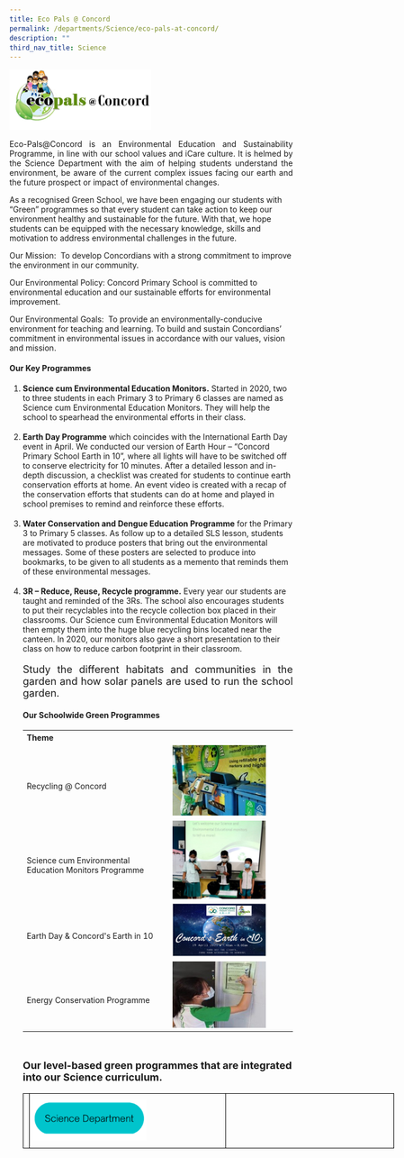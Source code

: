 ```yaml
---
title: Eco Pals @ Concord
permalink: /departments/Science/eco-pals-at-concord/
description: ""
third_nav_title: Science
---
```

<img src="/images/ecopals.png" 
     style="width:50%">
		 
<p style="text-align:justify">Eco-Pals@Concord is an Environmental Education and Sustainability Programme, in line with our school values and iCare culture. It is helmed by the Science Department with the aim of helping students understand the environment, be aware of the current complex issues facing our earth and the future prospect or impact of environmental changes.</p>  

As a recognised Green School, we have been engaging our students with “Green” programmes so that every student can take action to keep our environment healthy and sustainable for the future. With that, we hope students can be equipped with the necessary knowledge, skills and motivation to address environmental challenges in the future.

Our Mission:  To develop Concordians with a strong commitment to improve the environment in our community.

Our Environmental Policy: Concord Primary School is committed to environmental education and our sustainable efforts for environmental improvement.

Our Environmental Goals:  To provide an environmentally-conducive environment for teaching and learning. To build and sustain Concordians’ commitment in environmental issues in accordance with our values, vision and mission.

<h4><b>Our Key Programmes</b></h4>
<ol>
<p style="text-align:justify; font-size: 18px"><li><b>Science cum Environmental Education Monitors.</b> Started in 2020, two to three students in each Primary 3 to Primary 6 classes are named as Science cum Environmental Education Monitors. They will help the school to spearhead the environmental efforts in their class.
<p style="text-align:justify; font-size: 18px"><li><b>Earth Day Programme</b> which coincides with the International Earth Day event in April. We conducted our version of Earth Hour – “Concord Primary School Earth in 10”, where all lights will have to be switched off to conserve electricity for 10 minutes. After a detailed lesson and in-depth discussion, a checklist was created for students to continue earth conservation efforts at home. An event video is created with a recap of the conservation efforts that students can do at home and played in school premises to remind and reinforce these efforts.
<p style="text-align:justify; font-size: 18px"><li><b>Water Conservation and Dengue Education Programme</b> for the Primary 3 to Primary 5 classes. As follow up to a detailed SLS lesson, students are motivated to produce posters that bring out the environmental messages. Some of these posters are selected to produce into bookmarks, to be given to all students as a memento that reminds them of these environmental messages.
<p style="text-align:justify; font-size: 18px"><li><b>3R – Reduce, Reuse, Recycle programme.</b> Every year our students are taught and reminded of the 3Rs. The school also encourages students to put their recyclables into the recycle collection box placed in their classrooms. Our Science cum Environmental Education Monitors will then empty them into the huge blue recycling bins located near the canteen. In 2020, our monitors also gave a short presentation to their class on how to reduce carbon footprint in their classroom.


<p style="text-align:justify; font-size: 18px">Study the different habitats and communities in the garden and how solar panels are used to run the school garden.

<style>
table {
  border-collapse: collapse;
  width: 100%;
}
</style>

<h4><b>Our Schoolwide Green Programmes</b></h4>

<table>
  <tr>
    <th>Theme</th>
    <th></th>
  </tr>
  <tr>
    <td><br>Recycling @ Concord</td>
    <td><img style="width:80%" src="/images/Recycling at Concord.jpg"></td>
  </tr>

  <tr>
    <td ><br>Science cum Environmental Education Monitors Programme</td>
		<td><img style="width:80%" src="/images/monitors.png"></td>   
  </tr>

  <tr>
    <td><br>Earth Day & Concord's Earth in 10</td>
    <td><img style="width:80%" src="/images/Earth Day.png"></td>
  </tr>

  <tr>
    <td><br>Energy Conservation Programme</td>
    <td><img style="width:80%" src="/images/Energy Conservation.jpg"></td>
</tr>
</table>

<br>
<p style="font-size:18px"><b>Our level-based green programmes that are integrated into our Science curriculum.</b></style>	

<style>
.tg  {border-collapse:collapse;border-spacing:0;margin:0px auto;}
.tg td{border-color:black;border-style:solid;border-width:1px;font-family:Arial, sans-serif;font-size:14px;
  overflow:hidden;padding:10px 5px;word-break:normal;}
.tg th{border-color:black;border-style:solid;border-width:1px;font-family:Arial, sans-serif;font-size:14px;
  font-weight:normal;overflow:hidden;padding:10px 5px;word-break:normal;}
.tg .tg-0lax{text-align:left;vertical-align:top}
.tg .tg-nrix{text-align:center;vertical-align:middle}
</style>

<table style="undefined;table-layout: fixed; width: 660px" class="tg">
<colgroup>
<col style="width:110x">
<col style="width: 350px">
<col style="width: 300px">
</colgroup>
<tbody>
 <tr>
    <td class="tg-0lax"></td>
		<td class="tg-0lax"><a href="/departments/Science/"><img style="width:60%" src="/images/Science Department button.png"></a></td>
	 <td class="tg-0lax"></td>
</tr>
</tbody>
</table>